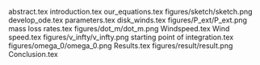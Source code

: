 abstract.tex
introduction.tex
our_equations.tex
figures/sketch/sketch.png
develop_ode.tex
parameters.tex
disk_winds.tex
figures/P_ext/P_ext.png
mass loss rates.tex
figures/dot_m/dot_m.png
Windspeed.tex
Wind speed.tex
figures/v_infty/v_infty.png
starting point of integration.tex
figures/omega_0/omega_0.png
Results.tex
figures/result/result.png
Conclusion.tex
